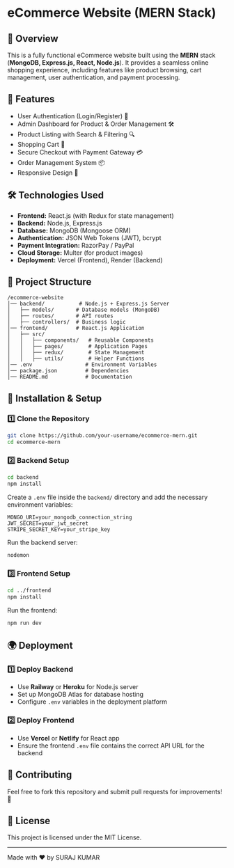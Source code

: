 # eCommerce Website (MERN Stack)

## 📌 Overview
This is a fully functional eCommerce website built using the **MERN** stack (**MongoDB, Express.js, React, Node.js**). It provides a seamless online shopping experience, including features like product browsing, cart management, user authentication, and payment processing.

## 🚀 Features
- User Authentication (Login/Register) 🔑
- Admin Dashboard for Product & Order Management 🛠️
- Product Listing with Search & Filtering 🔍
- Shopping Cart 🛒
- Secure Checkout with Payment Gateway 💳
- Order Management System 📦
- Responsive Design 📱

## 🛠️ Technologies Used
- **Frontend:** React.js (with Redux for state management)
- **Backend:** Node.js, Express.js
- **Database:** MongoDB (Mongoose ORM)
- **Authentication:** JSON Web Tokens (JWT), bcrypt
- **Payment Integration:** RazorPay / PayPal
- **Cloud Storage:** Multer (for product images)
- **Deployment:** Vercel (Frontend), Render (Backend)

## 📂 Project Structure
```
/ecommerce-website
│── backend/           # Node.js + Express.js Server
│   ├── models/       # Database models (MongoDB)
│   ├── routes/       # API routes
│   ├── controllers/  # Business logic
│── frontend/         # React.js Application
│   ├── src/
│   │   ├── components/   # Reusable Components
│   │   ├── pages/        # Application Pages
│   │   ├── redux/        # State Management
│   │   ├── utils/        # Helper Functions
│── .env                 # Environment Variables
│── package.json         # Dependencies
│── README.md            # Documentation
```

## 🔧 Installation & Setup
### 1️⃣ Clone the Repository
```sh
git clone https://github.com/your-username/ecommerce-mern.git
cd ecommerce-mern
```
### 2️⃣ Backend Setup
```sh
cd backend
npm install
```
Create a `.env` file inside the `backend/` directory and add the necessary environment variables:
```
MONGO_URI=your_mongodb_connection_string
JWT_SECRET=your_jwt_secret
STRIPE_SECRET_KEY=your_stripe_key
```
Run the backend server:
```sh
nodemon
```

### 3️⃣ Frontend Setup
```sh
cd ../frontend
npm install
```
Run the frontend:
```sh
npm run dev
```

## 🌍 Deployment
### 1️⃣ Deploy Backend
- Use **Railway** or **Heroku** for Node.js server
- Set up MongoDB Atlas for database hosting
- Configure `.env` variables in the deployment platform

### 2️⃣ Deploy Frontend
- Use **Vercel** or **Netlify** for React app
- Ensure the frontend `.env` file contains the correct API URL for the backend

## 🤝 Contributing
Feel free to fork this repository and submit pull requests for improvements! 🚀

## 📜 License
This project is licensed under the MIT License.

---

Made with ❤️ by SURAJ KUMAR

